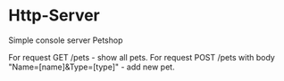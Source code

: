 # Http-Server
Simple console server Petshop

For request GET /pets - show all pets.
For request POST /pets with body "Name=[name]&Type=[type]"  - add new pet.
